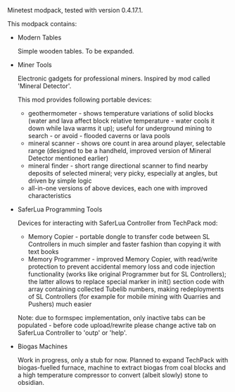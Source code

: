 Minetest modpack, tested with version 0.4.17.1.

This modpack contains:

* Modern Tables

  Simple wooden tables. To be expanded.


* Miner Tools

  Electronic gadgets for professional miners. Inspired by mod called 'Mineral Detector'.
  
  This mod provides following portable devices: 
  
  - geothermometer - shows temperature variations of solid blocks (water and lava
    affect block relative temperature - water cools it down while lava warms it up);
    useful for underground mining to search - or avoid - flooded caverns or lava pools
  - mineral scanner - shows ore count in area around player, selectable range (designed
    to be a handheld, improved version of Mineral Detector mentioned earlier)
  - mineral finder - short range directional scanner to find nearby deposits of selected
    mineral; very picky, especially at angles, but driven by simple logic
  - all-in-one versions of above devices, each one with improved characteristics


* SaferLua Programming Tools

  Devices for interacting with SaferLua Controller from TechPack mod:

  - Memory Copier - portable dongle to transfer code between SL Controllers in much simpler
    and faster fashion than copying it with text books
  - Memory Programmer - improved Memory Copier, with read/write protection to prevent
    accidental memory loss and code injection functionality (works like original Programmer
    but for SL Controllers); the latter allows to replace special marker in init() section
    code with array containing collected Tubelib numbers, making redeployments of SL
    Controllers (for example for mobile mining with Quarries and Pushers) much easier

  Note: due to formspec implementation, only inactive tabs can be populated - before code
  upload/rewrite please change active tab on SaferLua Controller to 'outp' or 'help'.


* Biogas Machines

  Work in progress, only a stub for now. Planned to expand TechPack with biogas-fuelled
  furnace, machine to extract biogas from coal blocks and a high temperature compressor
  to convert (albeit slowly) stone to obsidian.

